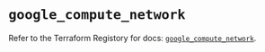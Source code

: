 # `google_compute_network`

Refer to the Terraform Registory for docs: [`google_compute_network`](https://registry.terraform.io/providers/hashicorp/google/5.26.0/docs/resources/compute_network).
